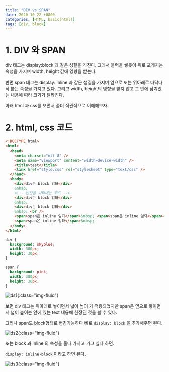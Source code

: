 ```yaml
---
title: "DIV vs SPAN"
date: 2020-10-22 +0800
categories: [HTML, basic(html)]
tags: [div, block]
---
```


# 1. DIV 와 SPAN

div 태그는 display:block 과 같은 성질을 가진다. 그래서 블럭을 쌓듯이 위로 포개지는 속성을 가지며 width, height 값에 영향을 받는다.

반면 span 태그는 display: inline 과 같은 성질을 가지며 옆으로 또는 위아래로 다닥다닥 붙는 속성을 가지고 있다. 그리고 width, height의 영향을 받지 않고 그 안에 담겨있는 내용에 따라 크기가 달라진다.

아래 html 과 css를 보면서 좀더 직관적으로 이해해보자.

# 2. html, css 코드

```html
<!DOCTYPE html>
<html>
  <head>
    <meta charset="utf-8" />
    <meta name="viewport" content="width=device-width" />
    <title>test</title>
    <link href="style.css" rel="stylesheet" type="text/css" />
  </head>
  <body>
    <div>div는 block 임돠</div>
    &nbsp;
    <!-- 빈칸을 나타내는 코드 -->
    <div>div는 block 임돠</div>
    &nbsp;
    <div>div는 block 임돠</div>
    &nbsp; <br />
    <span>span은 inline 임돠</span>&nbsp; <span>span은 inline 임돠</span>&nbsp;
    <span>span은 inline 임돠</span>&nbsp;
  </body>
</html>
```

```css
div {
  background: skyblue;
  width: 300px;
  height: 30px;
}

span {
  background: pink;
  width: 300px;
  height: 30px;
}
```

![ds1](https://yeonghunko.github.io/assets/img/html_css/ds1.png){:class="img-fluid"}

보면 div 태그는 위아래로 쌓이면서 넓이 높이 가 적용되었지만 span은 옆으로 쌓이면서 넓이 높이는 안에 있는 text 내용에 한정된 것을 볼 수 있다.

그러나 span도 block형태로 변경가능하다 바로 `display: block` 을 추가해주면 된다.

![ds2](https://yeonghunko.github.io/assets/img/html_css/ds2.png){:class="img-fluid"}

또는 block 과 inline 의 속성을 둘다 가지고 가고 싶다 하면.

`display: inline-block` 이라고 하면 된다.

![ds3](https://yeonghunko.github.io/assets/img/html_css/ds3.png){:class="img-fluid"}
